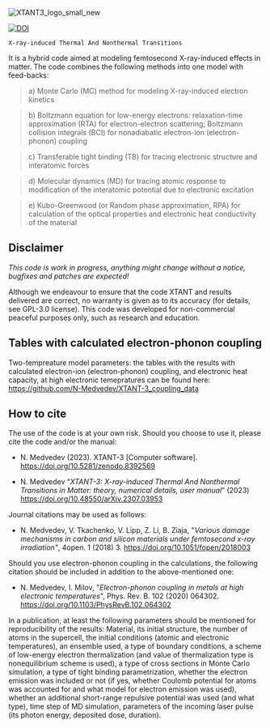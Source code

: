 ![XTANT3_logo_small_new](https://github.com/N-Medvedev/XTANT-3/assets/104917286/4258b260-88ed-42a3-bfc5-5e228591ce27)

[![DOI](https://zenodo.org/badge/490215542.svg)](https://zenodo.org/badge/latestdoi/490215542)

`X-ray-induced Thermal And Nonthermal Transitions`

It is a hybrid code aimed at modeling femtosecond X-ray-induced effects in matter. The code combines the following methods into one model with feed-backs:

> a) Monte Carlo (MC) method for modeling X-ray-induced electron kinetics
 
> b) Boltzmann equation for low-energy electrons: relaxation-time approximation (RTA) for electron-electron scattering; Boltzmann collision integrals (BCI) for nonadiabatic electron-ion (electron-phonon) coupling
 
> c) Transferable tight binding (TB) for tracing electronic structure and interatomic forces
 
> d) Molecular dynamics (MD) for tracing atomic response to modification of the interatomic potential due to electronic excitation
 
> e) Kubo-Greenwood (or Random phase approximation, RPA) for calculation of the optical properties and electronic heat conductivity of the material

## Disclaimer

_This code is work in progress, anything might change without a notice, bugfixes and patches are expected!_

Although we endeavour to ensure that the code XTANT and results delivered are correct, no warranty is given as to its accuracy (for details, see GPL-3.0 license). This code was developed for non-commercial peaceful purposes only, such as research and education.

## Tables with calculated electron-phonon coupling

Two-tempreature model parameters: the tables with the results with calculated electron-ion (electron-phonon) coupling, and electronic heat capacity, at high electronic temepratures can be found here:
https://github.com/N-Medvedev/XTANT-3_coupling_data

## How to cite

The use of the code is at your own risk. Should you choose to use it, please cite the code and/or the manual:
* N. Medvedev (2023). XTANT-3 [Computer software]. https://doi.org/10.5281/zenodo.8392569

* N. Medvedev “_XTANT-3: X-ray-induced Thermal And Nonthermal Transitions in Matter: theory, numerical details, user manual_” (2023) https://doi.org/10.48550/arXiv.2307.03953

Journal citations may be used as follows: 

* N. Medvedev, V. Tkachenko, V. Lipp, Z. Li, B. Ziaja, "_Various damage mechanisms in carbon and silicon materials under femtosecond x-ray irradiation"_, 4open. 1 (2018) 3. https://doi.org/10.1051/fopen/2018003

Should you use electron-phonon coupling in the calculations, the following citation should be included in addition to the above-mentioned one:

* N. Medvedev, I. Milov, "_Electron-phonon coupling in metals at high electronic temperatures_", Phys. Rev. B. 102 (2020) 064302. https://doi.org/10.1103/PhysRevB.102.064302 

In a publication, at least the following parameters should be mentioned for reproducibility of the results:
Material, its initial structure, the number of atoms in the supercell, the initial conditions (atomic and electronic temperatures), an ensemble used, a type of boundary conditions, a scheme of low-energy electron thermalization (and value of thermalization type is nonequilibrium scheme is used), a type of cross sections in Monte Carlo simulation, a type of tight binding parametrization, whether the electron emission was included or not (if yes, whether Coulomb potential for atoms was accounted for and what model for electron emission was used), whether an additional short-range repulsive potential was used (and what type), time step of MD simulation, parameters of the incoming laser pulse (its photon energy, deposited dose, duration).
